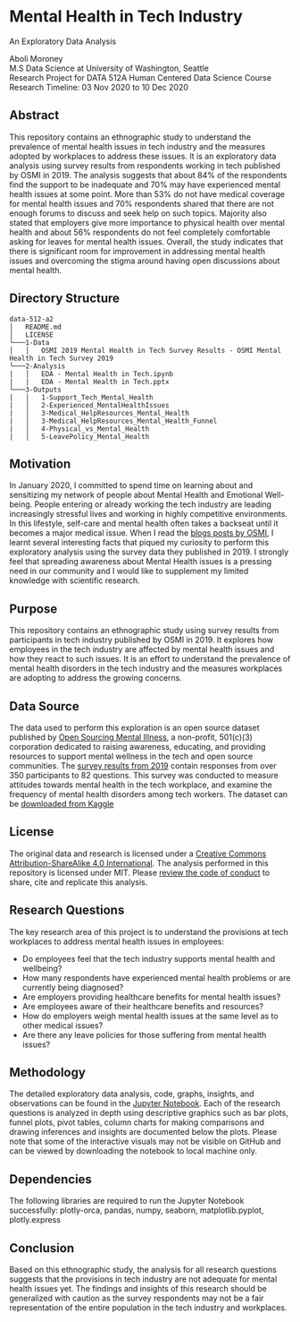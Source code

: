# Mental Health in Tech Industry
An Exploratory Data Analysis

Aboli Moroney <br>
M.S Data Science at University of Washington, Seattle <br>
Research Project for DATA 512A Human Centered Data Science Course <br>
Research Timeline: 03 Nov 2020 to 10 Dec 2020 <br>

## Abstract
This repository contains an ethnographic study to understand the prevalence of mental health issues in tech industry and the measures adopted by workplaces to address these issues. It is an exploratory data analysis using survey results from respondents working in tech published by OSMI in 2019. The analysis suggests that about 84% of the respondents find the support to be inadequate and 70% may have experienced mental health issues at some point. More than 53% do not have medical coverage for mental health issues and 70% respondents shared that there are not enough forums to discuss and seek help on such topics. Majority also stated that employers give more importance to physical health over mental health and about 56% respondents do not feel completely comfortable asking for leaves for mental health issues. Overall, the study indicates that there is significant room for improvement in addressing mental health issues and overcoming the stigma around having open discussions about mental health.

## Directory Structure
```
data-512-a2
│   README.md 
│   LICENSE 
└───1-Data
│   │   OSMI 2019 Mental Health in Tech Survey Results - OSMI Mental Health in Tech Survey 2019
└───2-Analysis
|   │   EDA - Mental Health in Tech.ipynb
|   |   EDA - Mental Health in Tech.pptx
└───3-Outputs
|   │   1-Support_Tech_Mental_Health
|   │   2-Experienced_MentalHealthIssues
|   │   3-Medical_HelpResources_Mental_Health
|   │   3-Medical_HelpResources_Mental_Health_Funnel
|   │   4-Physical_vs_Mental_Health
|   │   5-LeavePolicy_Mental_Health

```
## Motivation

In January 2020, I committed to spend time on learning about and sensitizing my network of people about Mental Health and Emotional Well-being. People entering or already working the tech industry are leading increasingly stressful lives and working in highly competitive environments. In this lifestyle, self-care and mental health often takes a backseat until it becomes a major medical issue. When I read the [blogs posts by OSMI](https://osmihelp.org/about/blog), I learnt several interesting facts that piqued my curiosity to perform this exploratory analysis using the survey data they published in 2019. I strongly feel that spreading awareness about Mental Health issues is a pressing need in our community and I would like to supplement my limited knowledge with scientific research.

## Purpose
This repository contains an ethnographic study using survey results from participants in tech industry published by OSMI in 2019. It explores how employees in the tech industry are affected by mental health issues and how they react to such issues. It is an effort to understand the prevalence of mental health disorders in the tech industry and the measures workplaces are adopting to address the growing concerns.

## Data Source
The data used to perform this exploration is an open source dataset published by [Open Sourcing Mental Illness](https://osmihelp.org/about/about-osmi), a non-profit, 501(c)(3) corporation dedicated to raising awareness, educating, and providing resources to support mental wellness in the tech and open source communities. The [survey results from 2019](https://osmihelp.org/research) contain responses from over 350 participants to 82 questions. This survey was conducted to measure attitudes towards mental health in the tech workplace, and examine the frequency of mental health disorders among tech workers. The dataset can be [downloaded from Kaggle](https://www.kaggle.com/osmihelp/osmi-mental-health-in-tech-survey-2019)

## License
The original data and research is licensed under a [Creative Commons Attribution-ShareAlike 4.0 International](https://creativecommons.org/licenses/by-sa/4.0/).
The analysis performed in this repository is licensed under MIT. Please [review the code of conduct](https://github.com/abolim/data-512-final/blob/master/LICENSE) to share, cite and replicate this analysis.

## Research Questions
The key research area of this project is to understand the provisions at tech workplaces to address mental health issues in employees:
  - Do employees feel that the tech industry supports mental health and wellbeing?
  - How many respondents have experienced mental health problems or are currently being diagnosed?
  - Are employers providing healthcare benefits for mental health issues? 
  - Are employees aware of their healthcare benefits and resources?
  - How do employers weigh mental health issues at the same level as to other medical issues?
  - Are there any leave policies for those suffering from mental health issues?

## Methodology
The detailed exploratory data analysis, code, graphs, insights, and observations can be found in the [Jupyter Notebook](https://github.com/abolim/data-512-final/blob/master/2-Analysis/EDA%20-%20Mental%20Health%20in%20Tech.ipynb). Each of the research questions is analyzed in depth using descriptive graphics such as bar plots, funnel plots, pivot tables, column charts for making comparisons and drawing inferences and insights are documented below the plots. Please note that some of the interactive visuals may not be visible on GitHub and can be viewed by downloading the notebook to local machine only.

## Dependencies
The following libraries are required to run the Jupyter Notebook successfully:
  plotly-orca, pandas, numpy, seaborn, matplotlib.pyplot, plotly.express

## Conclusion
Based on this ethnographic study, the analysis for all research questions suggests that the provisions in tech industry are not adequate for mental health issues yet. The findings and insights of this research should be generalized with caution as the survey respondents may not be a fair representation of the entire population in the tech industry and workplaces.
